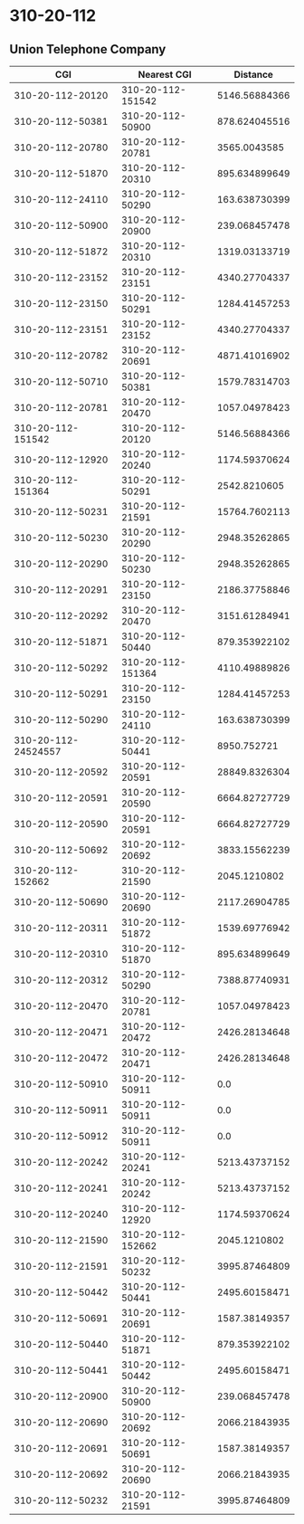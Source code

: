 # 310-20-112
## Union Telephone Company


| CGI | Nearest CGI | Distance |
|-----|-------------|----------|
| 310-20-112-20120 | 310-20-112-151542 | 5146.56884366 |
| 310-20-112-50381 | 310-20-112-50900 | 878.624045516 |
| 310-20-112-20780 | 310-20-112-20781 | 3565.0043585 |
| 310-20-112-51870 | 310-20-112-20310 | 895.634899649 |
| 310-20-112-24110 | 310-20-112-50290 | 163.638730399 |
| 310-20-112-50900 | 310-20-112-20900 | 239.068457478 |
| 310-20-112-51872 | 310-20-112-20310 | 1319.03133719 |
| 310-20-112-23152 | 310-20-112-23151 | 4340.27704337 |
| 310-20-112-23150 | 310-20-112-50291 | 1284.41457253 |
| 310-20-112-23151 | 310-20-112-23152 | 4340.27704337 |
| 310-20-112-20782 | 310-20-112-20691 | 4871.41016902 |
| 310-20-112-50710 | 310-20-112-50381 | 1579.78314703 |
| 310-20-112-20781 | 310-20-112-20470 | 1057.04978423 |
| 310-20-112-151542 | 310-20-112-20120 | 5146.56884366 |
| 310-20-112-12920 | 310-20-112-20240 | 1174.59370624 |
| 310-20-112-151364 | 310-20-112-50291 | 2542.8210605 |
| 310-20-112-50231 | 310-20-112-21591 | 15764.7602113 |
| 310-20-112-50230 | 310-20-112-20290 | 2948.35262865 |
| 310-20-112-20290 | 310-20-112-50230 | 2948.35262865 |
| 310-20-112-20291 | 310-20-112-23150 | 2186.37758846 |
| 310-20-112-20292 | 310-20-112-20470 | 3151.61284941 |
| 310-20-112-51871 | 310-20-112-50440 | 879.353922102 |
| 310-20-112-50292 | 310-20-112-151364 | 4110.49889826 |
| 310-20-112-50291 | 310-20-112-23150 | 1284.41457253 |
| 310-20-112-50290 | 310-20-112-24110 | 163.638730399 |
| 310-20-112-24524557 | 310-20-112-50441 | 8950.752721 |
| 310-20-112-20592 | 310-20-112-20591 | 28849.8326304 |
| 310-20-112-20591 | 310-20-112-20590 | 6664.82727729 |
| 310-20-112-20590 | 310-20-112-20591 | 6664.82727729 |
| 310-20-112-50692 | 310-20-112-20692 | 3833.15562239 |
| 310-20-112-152662 | 310-20-112-21590 | 2045.1210802 |
| 310-20-112-50690 | 310-20-112-20690 | 2117.26904785 |
| 310-20-112-20311 | 310-20-112-51872 | 1539.69776942 |
| 310-20-112-20310 | 310-20-112-51870 | 895.634899649 |
| 310-20-112-20312 | 310-20-112-50290 | 7388.87740931 |
| 310-20-112-20470 | 310-20-112-20781 | 1057.04978423 |
| 310-20-112-20471 | 310-20-112-20472 | 2426.28134648 |
| 310-20-112-20472 | 310-20-112-20471 | 2426.28134648 |
| 310-20-112-50910 | 310-20-112-50911 | 0.0 |
| 310-20-112-50911 | 310-20-112-50911 | 0.0 |
| 310-20-112-50912 | 310-20-112-50911 | 0.0 |
| 310-20-112-20242 | 310-20-112-20241 | 5213.43737152 |
| 310-20-112-20241 | 310-20-112-20242 | 5213.43737152 |
| 310-20-112-20240 | 310-20-112-12920 | 1174.59370624 |
| 310-20-112-21590 | 310-20-112-152662 | 2045.1210802 |
| 310-20-112-21591 | 310-20-112-50232 | 3995.87464809 |
| 310-20-112-50442 | 310-20-112-50441 | 2495.60158471 |
| 310-20-112-50691 | 310-20-112-20691 | 1587.38149357 |
| 310-20-112-50440 | 310-20-112-51871 | 879.353922102 |
| 310-20-112-50441 | 310-20-112-50442 | 2495.60158471 |
| 310-20-112-20900 | 310-20-112-50900 | 239.068457478 |
| 310-20-112-20690 | 310-20-112-20692 | 2066.21843935 |
| 310-20-112-20691 | 310-20-112-50691 | 1587.38149357 |
| 310-20-112-20692 | 310-20-112-20690 | 2066.21843935 |
| 310-20-112-50232 | 310-20-112-21591 | 3995.87464809 |
